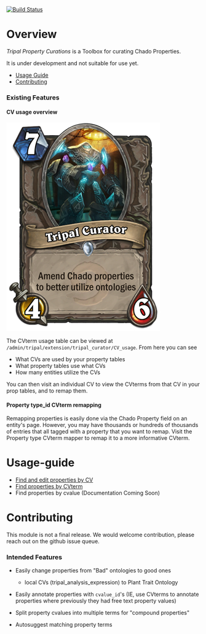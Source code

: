 [![Build Status](https://travis-ci.org/statonlab/tripal_curator.svg?branch=master)](https://travis-ci.org/statonlab/tripal_curator)

# Overview

*Tripal Property Curations* is a Toolbox for curating Chado Properties.

It is under development and not suitable for use yet.

* [Usage Guide](#usage-guide)
* [Contributing](#contributing)


### Existing Features
#### CV usage overview

![the curator](/docs/img/tripal_curator.png)

The CVterm usage table can be viewed at `/admin/tripal/extension/tripal_curator/CV_usage`.  From here you can see 
* What CVs are used by your property tables
* What property tables use what CVs
* How many entities utilize the CVs

You can then visit an individual CV to view the CVterms from that CV in your prop tables, and to remap them.

#### Property type_id CVterm remapping

Remapping properties is easily done via the Chado Property field on an entity's page.  However, you may have thousands or hundreds of thousands of entries that all tagged with a property that you want to remap.  Visit the Property type CVterm mapper to remap it to a more informative CVterm.


# Usage-guide

* [Find and edit properties by CV](docs/Edit_by_CV.md)
* [Find properties by CVterm](docs/Edit_by_Property_type.md)
* Find properties by cvalue (Documentation Coming Soon)

# Contributing

This module is not a final release.  We would welcome contribution, please reach out on the github issue queue.

### Intended Features

* Easily change properties from "Bad" ontologies to good ones 
  - local CVs (tripal_analysis_expression) to Plant Trait Ontology
  
* Easily annotate properties with `cvalue_id`'s (IE, use CVterms to annotate properties where previously they had free text property values)

* Split property cvalues into multiple terms for "compound properties"

* Autosuggest matching property terms